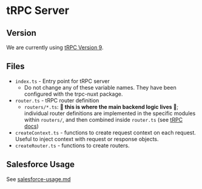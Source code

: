 # tRPC Server

## Version

We are currently using [tRPC Version 9](https://trpc.io/docs/v9/).

## Files

- `index.ts` - Entry point for tRPC server
  - Do not change any of these variable names. They have been configured with the trpc-nuxt package.
- `router.ts` - tRPC router definition
  - `routers/*.ts`: **🔴 this is where the main backend logic lives 🔴**; individual router definitions are implemented in the specific modules within `routers/`, and then combined inside `router.ts` (see [tRPC docs](https://trpc.io/docs/v9/merging-routers))
- `createContext.ts` - functions to create request context on each request. Useful to inject context with request or response objects.
- `createRouter.ts` - functions to create routers.

## Salesforce Usage

See [salesforce-usage.md](salesforce-usage.md)
